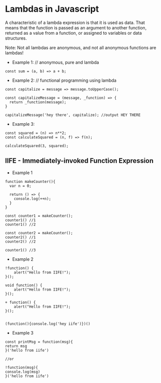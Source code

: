 # Lambdas in Javascript

A characteristic of a lambda expression is that it is used as data. That means that the function is passed as an argument to another function, returned as a value from a function, or assigned to variables or data structures.

Note: Not all lambdas are anonymous, and not all anonymous functions are lambdas!



* Example 1: 
// anonymous, pure and lambda

``` const sum = (a, b) => a + b; ```


* Example 2:
// functional programming using lambda

``` 
const capitalize = message => message.toUpperCase();

const capitalizeMessage = (message, _function) => {
  return _function(message);
}

capitalizeMessage('hey there', capitalize); //output HEY THERE 
```

* Example 3:

```
const squared = (n) => n**2;
const calculateSquared = (n, f) => f(n);

calculateSquared(3, squared); 
```



## IIFE - Immediately-invoked Function Expression


* Example 1
```
function makeCounter(){
  var n = 0;

  return () => {
    console.log(++n);
  }
}

const counter1 = makeCounter();
counter1() //1
counter1() //2

const counter2 = makeCounter();
counter2() //1
counter2() //2

counter1() //3
```

* Example 2
```
!function() {
    alert("Hello from IIFE!");
}();

void function() {
    alert("Hello from IIFE!");
}();

+ function() {
    alert("Hello from IIFE!");
}();


(function(){console.log('hey iife')})()

```
* Example 3
```
const printMsg = function(msg){
return msg
}('hello from iife')

//or

!function(msg){
console.log(msg)
}('hello from iife')

```
